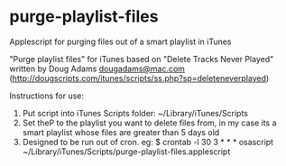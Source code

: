 purge-playlist-files
====================

Applescript for purging files out of a smart playlist in iTunes

"Purge playlist files" for iTunes
based on "Delete Tracks Never Played"
written by Doug Adams
dougadams@mac.com (http://dougscripts.com/itunes/scripts/ss.php?sp=deleteneverplayed)

Instructions for use:
1. Put script into iTunes Scripts folder: ~/Library/iTunes/Scripts
2. Set theP to the playlist you want to delete files from, in my case its a smart playlist whose files are greater than 5 days old
3. Designed to be run out of cron.  eg:
	$ crontab -l
	30 3 * * * osascript ~/Library/iTunes/Scripts/purge-playlist-files.applescript
